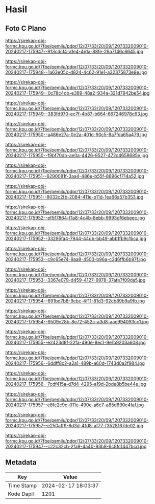 # Hasil

## Foto C Plano

https://sirekap-obj-formc.kpu.go.id/7fbe/pemilu/pdpr/12/07/33/20/09/1207332009010-20240217-175947--913cdcf4-a1e4-4e1a-88fe-26a7146c6645.jpg

https://sirekap-obj-formc.kpu.go.id/7fbe/pemilu/pdpr/12/07/33/20/09/1207332009010-20240217-175948--1a63e05c-d824-4c62-91e1-a32375873e9e.jpg

https://sirekap-obj-formc.kpu.go.id/7fbe/pemilu/pdpr/12/07/33/20/09/1207332009010-20240217-175949--0c78c4db-e389-48a2-934a-321d7942be54.jpg

https://sirekap-obj-formc.kpu.go.id/7fbe/pemilu/pdpr/12/07/33/20/09/1207332009010-20240217-175949--383fd970-ec7f-4b87-b664-667246978c63.jpg

https://sirekap-obj-formc.kpu.go.id/7fbe/pemilu/pdpr/12/07/33/20/09/1207332009010-20240217-175950--a486e27a-0e2a-401d-90c5-8a7fda65a479.jpg

https://sirekap-obj-formc.kpu.go.id/7fbe/pemilu/pdpr/12/07/33/20/09/1207332009010-20240217-175950--f9bf70db-ae0a-4426-9527-472c4658685e.jpg

https://sirekap-obj-formc.kpu.go.id/7fbe/pemilu/pdpr/12/07/33/20/09/1207332009010-20240217-175951--6290081f-3aa4-486e-b55f-8896cf714a52.jpg

https://sirekap-obj-formc.kpu.go.id/7fbe/pemilu/pdpr/12/07/33/20/09/1207332009010-20240217-175951--8032c2fb-2084-411e-b11d-1ea66a57b353.jpg

https://sirekap-obj-formc.kpu.go.id/7fbe/pemilu/pdpr/12/07/33/20/09/1207332009010-20240217-175952--ef5f7864-f1a8-4c4b-8ebb-9993df6ebeec.jpg

https://sirekap-obj-formc.kpu.go.id/7fbe/pemilu/pdpr/12/07/33/20/09/1207332009010-20240217-175952--33295fa4-7944-44db-bb49-abb1fb9c1bca.jpg

https://sirekap-obj-formc.kpu.go.id/7fbe/pemilu/pdpr/12/07/33/20/09/1207332009010-20240217-175953--c9c65e74-9aa8-4503-b96a-c3d6ffb6b97f.jpg

https://sirekap-obj-formc.kpu.go.id/7fbe/pemilu/pdpr/12/07/33/20/09/1207332009010-20240217-175953--3367e079-d459-4127-9978-37afe7f09da5.jpg

https://sirekap-obj-formc.kpu.go.id/7fbe/pemilu/pdpr/12/07/33/20/09/1207332009010-20240217-175954--691bd7b8-9cbc-4f11-81d3-92cb89b9a9fb.jpg

https://sirekap-obj-formc.kpu.go.id/7fbe/pemilu/pdpr/12/07/33/20/09/1207332009010-20240217-175954--9509c28b-8e72-452c-a3d8-aac994093cc1.jpg

https://sirekap-obj-formc.kpu.go.id/7fbe/pemilu/pdpr/12/07/33/20/09/1207332009010-20240217-175955--e2423d8f-22fa-490e-8ec1-9e1b9203a608.jpg

https://sirekap-obj-formc.kpu.go.id/7fbe/pemilu/pdpr/12/07/33/20/09/1207332009010-20240217-175956--6ddff8c2-a2a1-489b-a60d-1743d0a2f984.jpg

https://sirekap-obj-formc.kpu.go.id/7fbe/pemilu/pdpr/12/07/33/20/09/1207332009010-20240217-175956--7cdf415a-d7d4-4295-a19d-2bde8b5be44e.jpg

https://sirekap-obj-formc.kpu.go.id/7fbe/pemilu/pdpr/12/07/33/20/09/1207332009010-20240217-175957--e8fc2c9c-011e-490e-a6c7-a85d690c4faf.jpg

https://sirekap-obj-formc.kpu.go.id/7fbe/pemilu/pdpr/12/07/33/20/09/1207332009010-20240217-175957--e250aff9-6d3d-41d8-af77-f3528167de02.jpg

https://sirekap-obj-formc.kpu.go.id/7fbe/pemilu/pdpr/12/07/33/20/09/1207332009010-20240217-175947--c22c32cb-2fa9-4a40-93b8-6c8fc1447bcd.jpg


## Metadata

| Key        | Value               |
| ---------- | ------------------- |
| Time Stamp | 2024-02-17 18:03:37 |
| Kode Dapil | 1201                |




